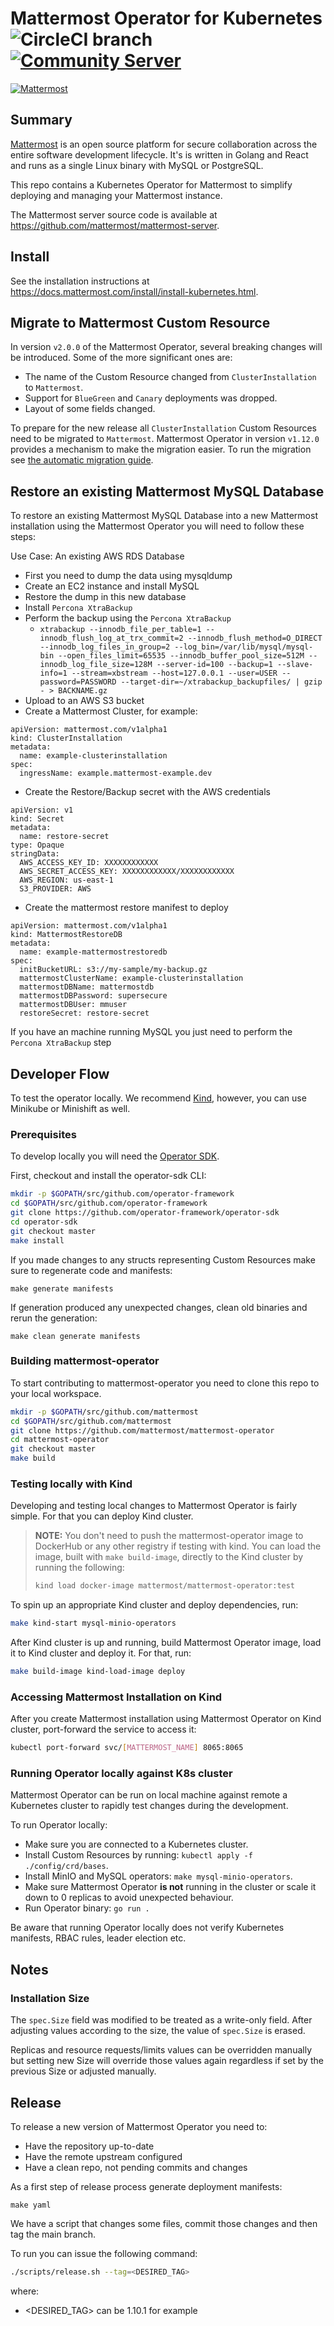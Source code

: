 # Mattermost Operator for Kubernetes ![CircleCI branch](https://img.shields.io/circleci/project/github/mattermost/mattermost-operator/master.svg) [![Community Server](https://img.shields.io/badge/Mattermost_Community-cloud_channel-blue.svg)](https://community.mattermost.com/core/channels/cloud)

[![Mattermost](https://user-images.githubusercontent.com/7205829/137170381-fe86eef0-bccc-4fdd-8e92-b258884ebdd7.png)](https://mattermost.com)


## Summary
[Mattermost](https://mattermost.com) is an open source platform for secure collaboration across the entire software development lifecycle. It's is written in Golang and React and runs as a single Linux binary with MySQL or PostgreSQL.

This repo contains a Kubernetes Operator for Mattermost to simplify deploying and managing your Mattermost instance.

The Mattermost server source code is available at https://github.com/mattermost/mattermost-server.

## Install

See the installation instructions at https://docs.mattermost.com/install/install-kubernetes.html.

## Migrate to Mattermost Custom Resource

In version `v2.0.0` of the Mattermost Operator, several breaking changes will be introduced. Some of the more significant ones are: 
- The name of the Custom Resource changed from `ClusterInstallation` to `Mattermost`.
- Support for `BlueGreen` and `Canary` deployments was dropped.
- Layout of some fields changed.

To prepare for the new release all `ClusterInstallation` Custom Resources need to be migrated to `Mattermost`.
Mattermost Operator in version `v1.12.0` provides a mechanism to make the migration easier.
To run the migration see [the automatic migration guide](./docs/migration.md).


## Restore an existing Mattermost MySQL Database
To restore an existing Mattermost MySQL Database into a new Mattermost installation using the Mattermost Operator you will need to follow these steps:

Use Case: An existing AWS RDS Database
  - First you need to dump the data using mysqldump
  - Create an EC2 instance and install MySQL
  - Restore the dump in this new database
  - Install `Percona XtraBackup`
  - Perform the backup using the `Percona XtraBackup`
    - `xtrabackup --innodb_file_per_table=1 --innodb_flush_log_at_trx_commit=2 --innodb_flush_method=O_DIRECT --innodb_log_files_in_group=2 --log_bin=/var/lib/mysql/mysql-bin --open_files_limit=65535 --innodb_buffer_pool_size=512M --innodb_log_file_size=128M --server-id=100 --backup=1 --slave-info=1 --stream=xbstream --host=127.0.0.1 --user=USER --password=PASSWORD --target-dir=~/xtrabackup_backupfiles/ | gzip - > BACKNAME.gz`
  - Upload to an AWS S3 bucket
  - Create a Mattermost Cluster, for example:
  ```
  apiVersion: mattermost.com/v1alpha1
  kind: ClusterInstallation
  metadata:
    name: example-clusterinstallation
  spec:
    ingressName: example.mattermost-example.dev
  ```
  - Create the Restore/Backup secret with the AWS credentials
  ```
  apiVersion: v1
  kind: Secret
  metadata:
    name: restore-secret
  type: Opaque
  stringData:
    AWS_ACCESS_KEY_ID: XXXXXXXXXXXX
    AWS_SECRET_ACCESS_KEY: XXXXXXXXXXXX/XXXXXXXXXXXX
    AWS_REGION: us-east-1
    S3_PROVIDER: AWS
  ```
  - Create the mattermost restore manifest to deploy
  ```
  apiVersion: mattermost.com/v1alpha1
  kind: MattermostRestoreDB
  metadata:
    name: example-mattermostrestoredb
  spec:
    initBucketURL: s3://my-sample/my-backup.gz
    mattermostClusterName: example-clusterinstallation
    mattermostDBName: mattermostdb
    mattermostDBPassword: supersecure
    mattermostDBUser: mmuser
    restoreSecret: restore-secret
  ```

If you have an machine running MySQL you just need to perform the `Percona XtraBackup` step

## Developer Flow
To test the operator locally. We recommend [Kind](https://kind.sigs.k8s.io/), however, you can use Minikube or Minishift as well.

### Prerequisites
To develop locally you will need the [Operator SDK](https://github.com/operator-framework/operator-sdk).

First, checkout and install the operator-sdk CLI:

```bash
mkdir -p $GOPATH/src/github.com/operator-framework
cd $GOPATH/src/github.com/operator-framework
git clone https://github.com/operator-framework/operator-sdk
cd operator-sdk
git checkout master
make install
```

If you made changes to any structs representing Custom Resources make sure to regenerate code and manifests:
```
make generate manifests
```

If generation produced any unexpected changes, clean old binaries and rerun the generation:
```
make clean generate manifests
```

### Building mattermost-operator
To start contributing to mattermost-operator you need to clone this repo to your local workspace.

```bash
mkdir -p $GOPATH/src/github.com/mattermost
cd $GOPATH/src/github.com/mattermost
git clone https://github.com/mattermost/mattermost-operator
cd mattermost-operator
git checkout master
make build
```

### Testing locally with Kind
Developing and testing local changes to Mattermost Operator is fairly simple. For that you can deploy Kind cluster.

> **NOTE:**
> You don't need to push the mattermost-operator image to DockerHub or any other registry if testing with kind. You can load the image, built with `make build-image`, directly to the Kind cluster by running the following:
> ```bash
> kind load docker-image mattermost/mattermost-operator:test
> ``` 

To spin up an appropriate Kind cluster and deploy dependencies, run:
```bash
make kind-start mysql-minio-operators
```

After Kind cluster is up and running, build Mattermost Operator image, load it to Kind cluster and deploy it. For that, run:
```bash
make build-image kind-load-image deploy
```

### Accessing Mattermost Installation on Kind

After you create Mattermost installation using Mattermost Operator on Kind cluster, 
port-forward the service to access it:
```bash
kubectl port-forward svc/[MATTERMOST_NAME] 8065:8065
```

### Running Operator locally against K8s cluster

Mattermost Operator can be run on local machine against remote a Kubernetes cluster to rapidly test changes during the development.

To run Operator locally:
- Make sure you are connected to a Kubernetes cluster.
- Install Custom Resources by running: `kubectl apply -f ./config/crd/bases`.
- Install MinIO and MySQL operators: `make mysql-minio-operators`.
- Make sure Mattermost Operator **is not** running in the cluster or scale it down to 0 replicas to avoid unexpected behaviour.
- Run Operator binary: `go run .`

Be aware that running Operator locally does not verify Kubernetes manifests, RBAC rules, leader election etc.

## Notes

### Installation Size

The `spec.Size` field was modified to be treated as a write-only field.
After adjusting values according to the size, the value of `spec.Size` is erased.

Replicas and resource requests/limits values can be overridden manually but setting new Size will override those values again regardless if set by the previous Size or adjusted manually.

## Release

To release a new version of Mattermost Operator you need to:

- Have the repository up-to-date
- Have the remote upstream configured
- Have a clean repo, not pending commits and changes

As a first step of release process generate deployment manifests:
```
make yaml
```

We have a script that changes some files, commit those changes and then tag the main branch.

To run you can issue the following command:

```bash
./scripts/release.sh --tag=<DESIRED_TAG>
````

where:

- <DESIRED_TAG> can be 1.10.1 for example
